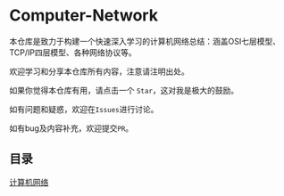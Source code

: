 # Computer-Network

本仓库是致力于构建一个快速深入学习的计算机网络总结：涵盖OSI七层模型、TCP/IP四层模型、各种网络协议等。

欢迎学习和分享本仓库所有内容，注意请注明出处。

如果你觉得本仓库有用，请点击一个 `Star`，这对我是极大的鼓励。

如有问题和疑惑，欢迎在`Issues`进行讨论。

如有bug及内容补充，欢迎提交``PR``。

## 目录

[计算机网络](./计算机网络.md)
